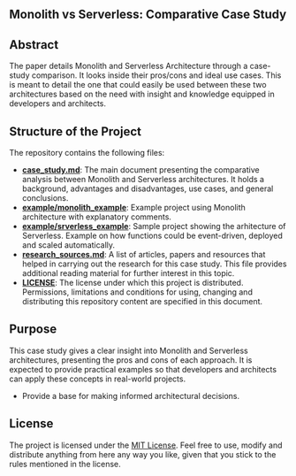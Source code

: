 ## Monolith vs Serverless: Comparative Case Study

## Abstract

The paper details Monolith and Serverless Architecture through a case-study comparison. It looks inside their pros/cons and ideal use cases. This is meant to detail the one that could easily be used between these two architectures based on the need with insight and knowledge equipped in developers and architects.

## Structure of the Project

The repository contains the following files:

- **[case_study.md](case_study.md)**: The main document presenting the comparative analysis between Monolith and Serverless architectures. It holds a background, advantages and disadvantages, use cases, and general conclusions.
- **[example/monolith_example](example/monolith_example.jpeg)**: Example project using Monolith architecture with explanatory comments.
- **[example/srverless_example](example/serverless_example.jpeg)**: Sample project showing the arhitecture of Serverless. Example on how functions could be event-driven, deployed and scaled automatically.
- **[research_sources.md](research_sources.md)**: A list of articles, papers and resources that helped in carrying out the research for this case study. This file provides additional reading material for further interest in this topic.
- **[LICENSE](LICENSE)**: The license under which this project is distributed. Permissions, limitations and conditions for using, changing and distributing this repository content are specified in this document.

## Purpose

This case study gives a clear insight into Monolith and Serverless architectures, presenting the pros and cons of each approach. It is expected to provide practical examples so that developers and architects can apply these concepts in real-world projects.
- Provide a base for making informed architectural decisions.

## License

The project is licensed under the [MIT License](LICENSE). Feel free to use, modify and distribute anything from here any way you like, given that you stick to the rules mentioned in the license.
